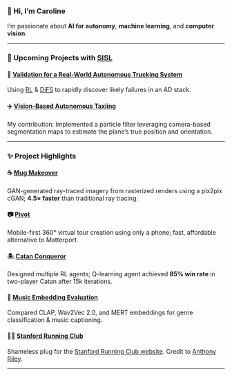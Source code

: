 ### 👋 Hi, I’m Caroline  
I’m passionate about **AI for autonomy**, **machine learning**, and **computer vision**.  

---

### 🤖 Upcoming Projects with [SISL](https://github.com/sisl)  
#### 🚚 [Validation for a Real-World Autonomous Trucking System](https://github.com/sisl/SimpleADPStack)  
Using [RL](https://arxiv.org/abs/1902.01909) & [DiFS](https://arxiv.org/abs/2506.08459) to rapidly discover likely failures in an AD stack.  

#### ✈️ [Vision-Based Autonomous Taxiing](https://github.com/sisl/VisualTaxiULI)  
My contribution: Implemented a particle filter leveraging camera-based segmentation maps to estimate the plane’s true position and orientation.  

---

### ✨ Project Highlights  
#### ☕ [Mug Makeover](https://github.com/thomas-yim/cs231n-final)  
GAN-generated ray-traced imagery from rasterized renders using a pix2pix cGAN; **4.5× faster** than traditional ray tracing.  

#### 📷 [Pivot](https://github.com/cs210/Pivot)  
Mobile-first 360° virtual tour creation using only a phone; fast, affordable alternative to Matterport.  

#### 🏝️ [Catan Conqueror](https://github.com/Proud19/catan238)  
Designed multiple RL agents; Q-learning agent achieved **85% win rate** in two-player Catan after 15k iterations.  

#### 🎵 [Music Embedding Evaluation](https://github.com/ccahilly/music-embedding)  
Compared CLAP, Wav2Vec 2.0, and MERT embeddings for genre classification & music captioning.  

#### 🏃‍♀️ [Stanford Running Club](https://github.com/pythonicode/src)  
Shameless plug for the [Stanford Running Club website](https://stanfordrunningclub.com/). Credit to [Anthony Riley](https://github.com/pythonicode).  

---
